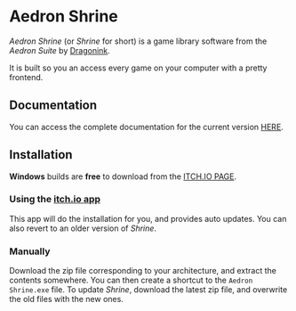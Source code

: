 # Aedron Shrine

_Aedron Shrine_ (or _Shrine_ for short) is a game library software from the _Aedron Suite_ by [Dragonink](https://dragolemjblond.itch.io/).

It is built so you an access every game on your computer with a pretty frontend.

## Documentation

You can access the complete documentation for the current version [HERE](https://dragonink.gitbook.io/aedron-documentation/shrine/).

## Installation

**Windows** builds are **free** to download from the [ITCH.IO PAGE](https://dragolemjblond.itch.io/aedron-shrine).

### Using the [itch.io app](https://github.com/itchio/itch)

This app will do the installation for you, and provides auto updates. You can also revert to an older version of _Shrine_.

### Manually

Download the zip file corresponding to your architecture, and extract the contents somewhere. You can then create a shortcut to the `Aedron Shrine.exe` file.
To update _Shrine_, download the latest zip file, and overwrite the old files with the new ones.
